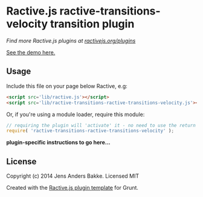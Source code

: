 # Ractive.js ractive-transitions-velocity transition plugin

*Find more Ractive.js plugins at [ractivejs.org/plugins](http://ractivejs.org/plugins)*

[See the demo here.](TODO)

## Usage

Include this file on your page below Ractive, e.g:

```html
<script src='lib/ractive.js'></script>
<script src='lib/ractive-transitions-ractive-transitions-velocity.js'></script>
```

Or, if you're using a module loader, require this module:

```js
// requiring the plugin will 'activate' it - no need to use the return value
require( 'ractive-transitions-ractive-transitions-velocity' );
```

**plugin-specific instructions to go here...**



## License

Copyright (c) 2014 Jens Anders Bakke. Licensed MIT

Created with the [Ractive.js plugin template](https://github.com/ractivejs/plugin-template) for Grunt.
